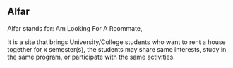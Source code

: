 <h2>Alfar</h2>
<p>Alfar stands for: Am Looking For A Roommate, </p>
<p>It is a site that brings University/College students who want to rent a house together for x semester(s), the students may share same interests, study in the same program, or participate with the same activities.</p>
